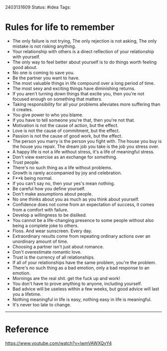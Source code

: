 

2403131609
	Status: #idea 
		Tags: 

# Rules for life to remember

- The only failure is not trying, The only rejection is not asking, The only mistake is not risking anything.
- Your relationship with others is a direct reflection of your relationship with yourself.
- The only way to feel better about yourself is to do things worth feeling good about.
- No one is coming to save you.
- Be the partner you want to have.
- The most valuable things in life compound over a long period of time.
- The most sexy and exciting things have diminishing returns.
- If you aren't turning down things that excite you, then you're not focused enough on something that matters.
- Taking responsibility for all your problems alleviates more suffering than it creates.
- You give power to who you blame.
- If you have to tell someone you're that, then you're not that.
- Motivation is not the cause of action, but the effect.
- Love is not the cause of commitment, but the effect.
- Passion is not the cause of good work, but the effect.
- The person you marry is the person you fight with. The house you buy is the house you repair. The dream job you take is the job you stress over.
- A happy life is not a life without stress, it's a life of meaningful stress.
- Don't view exercise as an exchange for something.
- Trust people.
- There's no such thing as a life without problems.
- Growth is rarely accompanied by joy and celebration.
- F**k being normal.
- If you can't say no, then your yes's mean nothing.
- Be careful how you define yourself.
- Don't make assumptions about people.
- No one thinks about you as much as you think about yourself.
- Confidence does not come from an expectation of success, it comes from a comfort with failure.
- Develop a willingness to be disliked.
- You cannot be a life-changing presence to some people without also being a complete joke to others.
- Floss. And wear sunscreen. Every day.
- Extraordinary results come from repeating ordinary actions over an unordinary amount of time.
- Choosing a partner isn't just about romance.
- Don't overestimate romantic love.
- Trust is the currency of all relationships.
- If all of your relationships have the same problem, you're the problem.
- There's no such thing as a bad emotion, only a bad response to an emotion.
- Mornings are the real shit. get the fuck up and work!
- You don't have to prove anything to anyone, including yourself.
- Bad advice will be useless within a few weeks, but good advice will last you a lifetime.
- Nothing meaningful in life is easy, nothing easy in life is meaningful.
- It's never too late to change.
---
# Reference

https://www.youtube.com/watch?v=lwmVAWXQyY4